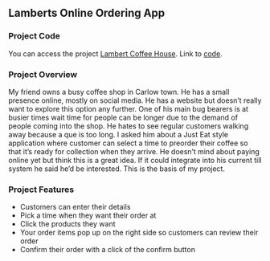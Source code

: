 ## Lamberts Online Ordering App  

### Project Code
You can access the project [Lambert Coffee House](https://rosselmes.github.io/coffeeshopapp/).  Link to [code](https://github.com/RossElmes/coffeeshopapp/tree/singlepageapp). 

### Project Overview
My friend owns a busy coffee shop in Carlow town.  He has a small presence online, mostly on social media.  He has a website but doesn’t really want to explore this option any further.  One of his main bug bearers is at busier times wait time for people can be longer due to the demand of people coming into the shop.  He hates to see regular customers walking away because a que is too long. I asked him about a Just Eat style application where customer can select a time to preorder their coffee so that it’s ready for collection when they arrive.  He doesn’t mind about paying online yet but think this is a great idea.  If it could integrate into his current till system he said he’d be interested.  This is the basis of my project.  

### Project Features
- Customers can enter their details  
- Pick a time when they want their order at  
- Click the products they want  
- Your order items pop up on the right side so customers can review their order  
- Confirm their order with a click of the confirm button  